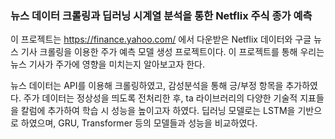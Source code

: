 ### 뉴스 데이터 크롤링과 딥러닝 시계열 분석을 통한 Netflix 주식 종가 예측

이 프로젝트는 https://finance.yahoo.com/ 에서 다운받은 Netflix 데이터와 구글 뉴스 기사 크롤링을 이용한 주가 예측 모델 생성 프로젝트이다.
이 프로젝트를 통해 우리는 뉴스 기사가 주가에 영향을 미치는지 알아보고자 한다.

뉴스 데이터는 API를 이용해 크롤링하였고, 감성분석을 통해 긍/부정 항목을 추가하였다.
주가 데이터는 정상성을 띄도록 전처리한 후, ta 라이브러리의 다양한 기술적 지표들을 칼럼에 추가하여 학습 시 성능을 높이고자 하였다.
딥러닝 모델로는 LSTM을 기반으로 하였으며, GRU, Transformer 등의 모델들과 성능을 비교하였다.
